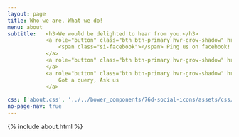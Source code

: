 ```yaml
---
layout: page
title: Who we are, What we do!
menu: about
subtitle:   <h3>We would be delighted to hear from you.</h3>
            <a role="button" class="btn btn-primary hvr-grow-shadow" href="https://www.facebook.com/mdgiitr/?fref=ts" target="_blanks">
                <span class="si-facebook"></span> Ping us on facebook!
            </a>
            <a role="button" class="btn btn-primary hvr-grow-shadow" href="mailto:sdsmdg@gmail.com" target="_blanks"><span class="si-mail"></span> Mail us!
            </a>
            <a role="button" class="btn btn-primary hvr-grow-shadow" href="https://stackquery.herokuapp.com/" target="_blanks">
                Got a query, Ask us
            </a>
                            
css: ['about.css', '../../bower_components/76d-social-icons/assets/css/social-icons.css', 'sidebar-popular-repo.css', '../../bower_components/flag-icon-css/css/flag-icon.min.css']
no-page-nav: true
---
```


{% include about.html %}